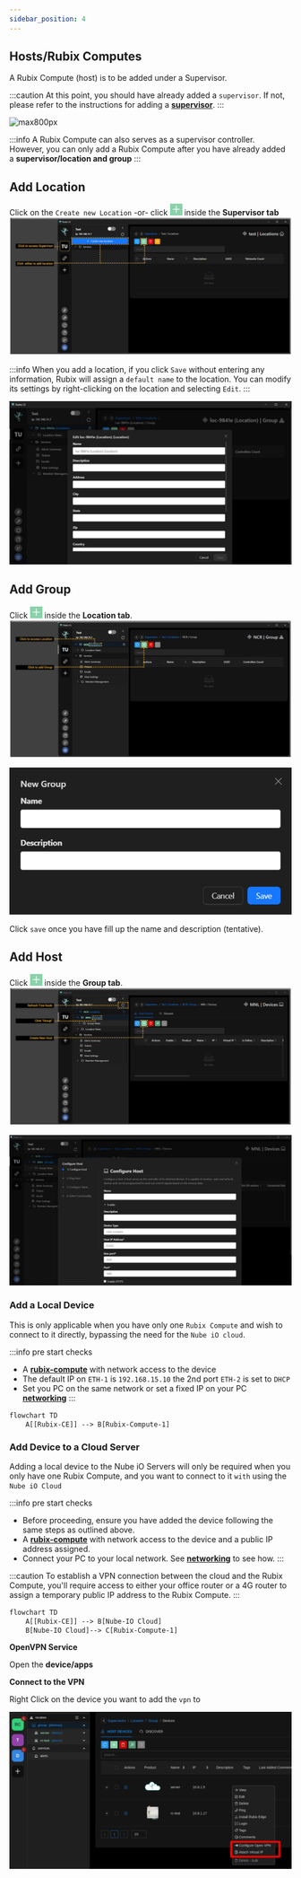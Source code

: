```yaml
---
sidebar_position: 4
---
```


## Hosts/Rubix Computes

A Rubix Compute (host) is to be added under a Supervisor.

:::caution
At this point, you should have already added a `supervisor`. If not, please refer to the instructions for adding a **[supervisor](supervisor.md)**.
:::


![max800px](img/adding-host.gif)

:::info
A Rubix Compute can also serves as a supervisor controller. <br/>
However, you can only add a Rubix Compute after you have already added a **supervisor/location and group**
:::

## Add Location
Click on the `Create new Location` -or- click ![add-button.png](../img/apps/add-button.png)  inside the **Supervisor tab**
![max800px](../img/apps/add-location.png)

:::info
When you add a location, if you click `Save` without entering any information, Rubix will assign a `default name` to the location. You can modify its settings by right-clicking on the location and selecting `Edit`.
:::

![max800px](../img/apps/edit-location.png)


## Add Group
Click ![add-button.png](../img/apps/add-button.png)  inside the **Location tab**. 
![max800px](../img/apps/add-group.png)

![max300px](../img/apps/new-group.png)

Click `save` once you have fill up the name and description (tentative).

## Add Host
Click ![add-button.png](../img/apps/add-button.png)  inside the **Group tab**. 
![max800px](../img/apps/add-host.png)

![max800px](../img/apps/edit-host.png)


### Add a Local Device

This is only applicable when you have only one `Rubix Compute` and wish to connect to it directly, bypassing the need for the `Nube iO cloud`.

:::info pre start checks
- A **[rubix-compute](../../hardware/controllers/supervisors/rubix-compute/overview.md)** with network access to the
  device
- The default IP on `ETH-1` is `192.168.15.10` the 2nd port `ETH-2` is set to `DHCP`
- Set you PC on the same network or set a fixed IP on your PC **[networking](../../hardware/controllers/supervisors/rubix-compute/networks.md)**
:::

```mermaid
flowchart TD
    A[[Rubix-CE]] --> B[Rubix-Compute-1]
```

### Add Device to a Cloud Server
Adding a local device to the Nube iO Servers will only be required when you only have one Rubix Compute, and you want to connect to it `with` using the `Nube iO Cloud`

:::info pre start checks
- Before proceeding, ensure you have added the device following the same steps as outlined above.
- A **[rubix-compute](../../hardware/controllers/supervisors/rubix-compute/overview.md)** with network access to the device and a public IP address assigned.
- Connect your PC to your local network. See **[networking](../../hardware/controllers/supervisors/rubix-compute/networks.md)** to see how.
:::

:::caution
To establish a VPN connection between the cloud and the Rubix Compute, you'll require access to either your office router or a 4G router to assign a temporary public IP address to the Rubix Compute.
:::

```mermaid
flowchart TD
    A[[Rubix-CE]] --> B[Nube-IO Cloud]
    B[Nube-IO Cloud]--> C[Rubix-Compute-1]
```

<b>OpenVPN Service</b>

Open the **device/apps**

<b> Connect to the VPN </b>

Right Click on the device you want to add the `vpn` to

![max800px](../../hardware/controllers/supervisors/rubix-compute/img/enable-vpn.png)




